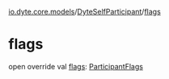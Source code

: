 [io.dyte.core.models](../index.md)/[DyteSelfParticipant](index.md)/[flags](flags.md)

# flags


open override val [flags](flags.md): [ParticipantFlags](../-participant-flags/index.md)
